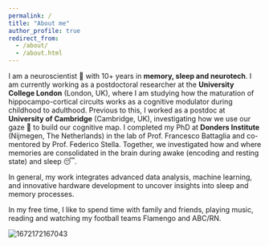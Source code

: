 ```yaml
---
permalink: /
title: "About me"
author_profile: true
redirect_from: 
  - /about/
  - /about.html
---
```


I am a neuroscientist 🧠 with 10+ years in **memory, sleep and neurotech**. I am currently working as a postdoctoral researcher at the **University College London** (London, UK), where I am studying how the maturation of hippocampo-cortical circuits works as a cognitive modulator during childhood to adulthood. Previous to this, I worked as a postdoc at **University of Cambridge** (Cambridge, UK), investigating how we use our gaze 👀 to build our cognitive map. I completed my PhD at **Donders Institute** (Nijmegen, The Netherlands) in the lab of Prof. Francesco Battaglia and co-mentored by Prof. Federico Stella. Together, we investigated how and where memories are consolidated in the brain during awake (encoding and resting state) and sleep 😴. 

In general, my work integrates advanced data analysis, machine learning, and innovative hardware development to uncover insights into sleep and memory processes. 

In my free time, I like to spend time with family and friends, playing music, reading and watching my football teams Flamengo and ABC/RN.


![1672172167043](https://github.com/user-attachments/assets/405ef19c-edfe-4c35-a242-5a40e7cb7a6d)
